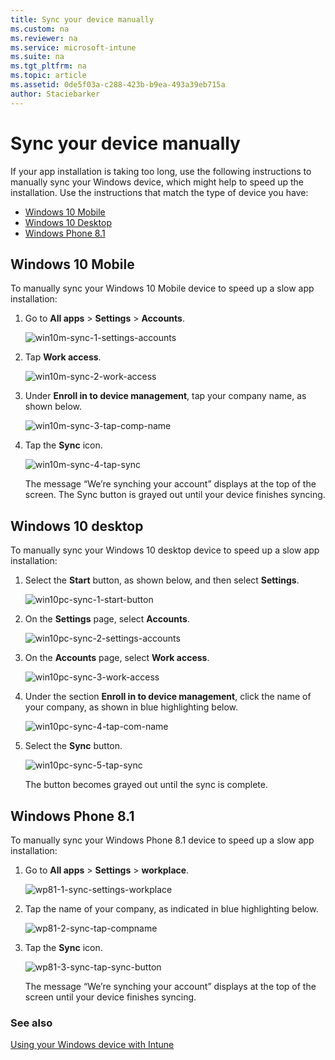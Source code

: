 ```yaml
---
title: Sync your device manually
ms.custom: na
ms.reviewer: na
ms.service: microsoft-intune
ms.suite: na
ms.tgt_pltfrm: na
ms.topic: article
ms.assetid: 0de5f03a-c288-423b-b9ea-493a39eb715a
author: Staciebarker
---
```


# Sync your device manually
If your app installation is taking too long, use the following instructions to manually sync your Windows device, which might help to speed up the installation. Use the instructions that match the type of device you have:

* [Windows 10 Mobile](#windows-10-mobile)
* [Windows 10 Desktop](##windows-10-desktop)
* [Windows Phone 8.1](#windows-phone-8.1)


## Windows 10 Mobile
To manually sync your Windows 10 Mobile device to speed up a slow app installation:

1. Go to **All apps** > **Settings** > **Accounts**.

    ![win10m-sync-1-settings-accounts](./media/win10m-sync-1-settings-accounts.png)
    
2. Tap **Work access**.

    ![win10m-sync-2-work-access](./media/win10m-sync-2-work-access.png)
    
3. Under **Enroll in to device management**, tap your company name, as shown below.

    ![win10m-sync-3-tap-comp-name](./media/win10m-sync-3-tap-comp-name.png)
    
4. Tap the **Sync** icon.

    ![win10m-sync-4-tap-sync](./media/win10m-sync-4-tap-sync.png)
    
    The message “We’re synching your account” displays at the top of the screen. The Sync button is grayed out until your device finishes syncing.

## Windows 10 desktop
To manually sync your Windows 10 desktop device to speed up a slow app installation:

1. Select the **Start** button, as shown below, and then select **Settings**.

    ![win10pc-sync-1-start-button](./media/win10pc-sync-1-start-button.png)
    
2. On the **Settings** page, select **Accounts**.
 
    ![win10pc-sync-2-settings-accounts](./media/win10pc-sync-2-settings-accounts.png)
    
3. On the **Accounts** page, select **Work access**.
    
    ![win10pc-sync-3-work-access](./media/win10pc-sync-3-work-access.png)
    
4. Under the section **Enroll in to device management**, click the name of your company, as shown in blue highlighting below.
    
    ![win10pc-sync-4-tap-com-name](./media/win10pc-sync-4-tap-com-name.png)
   
5. Select the **Sync** button.
    
    ![win10pc-sync-5-tap-sync](./media/win10pc-sync-5-tap-sync.png)
   
   The button becomes grayed out until the sync is complete.

## Windows Phone 8.1
To manually sync your Windows Phone 8.1 device to speed up a slow app installation:

1. Go to **All apps** > **Settings** > **workplace**.

    ![wp81-1-sync-settings-workplace](./media/wp81-1-sync-settings-workplace.png)
    
2. Tap the name of your company, as indicated in blue highlighting below.

    ![wp81-2-sync-tap-compname](./media/wp81-2-sync-tap-compname.png)
   
3. Tap the **Sync** icon.

    ![wp81-3-sync-tap-sync-button](./media/wp81-3-sync-tap-sync-button.png)
    
   The message “We’re synching your account” displays at the top of the screen until your device finishes syncing.


### See also
[Using your Windows device with Intune](using-your-windows-device-with-intune.md)

